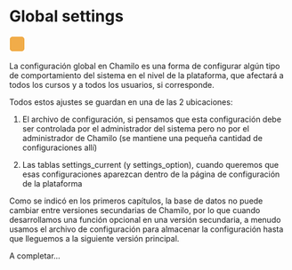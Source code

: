 # Global settings

![](../assets/images26.png)

La configuración global en Chamilo es una forma de configurar algún tipo de comportamiento del sistema en el nivel de la plataforma, que afectará a todos los cursos y a todos los usuarios, si corresponde.

Todos estos ajustes se guardan en una de las 2 ubicaciones:

1.  El archivo de configuración, si pensamos que esta configuración debe ser controlada por el administrador del sistema pero no por el administrador de Chamilo (se mantiene una pequeña cantidad de configuraciones allí)

2.   Las tablas settings_current (y settings_option), cuando queremos que esas configuraciones aparezcan dentro de la página de configuración de la plataforma

Como se indicó en los primeros capítulos, la base de datos no puede cambiar entre versiones secundarias de Chamilo, por lo que cuando desarrollamos una función opcional en una versión secundaria, a menudo usamos el archivo de configuración para almacenar la configuración hasta que lleguemos a la siguiente versión principal.

A completar…